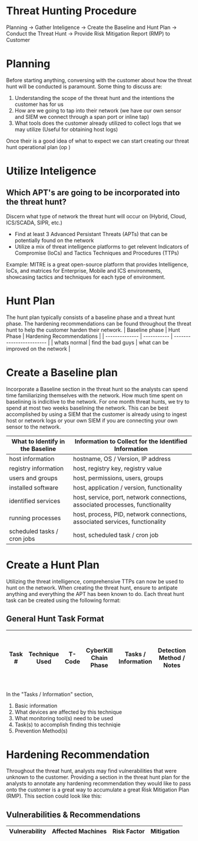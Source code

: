 # Threat Hunting Procedure

Planning -> Gather Inteligence -> Create the Baseline and Hunt Plan -> Conduct the Threat Hunt -> Provide Risk Mitigation Report (RMP) to Customer

# Planning

Before starting anything, conversing with the customer about how the threat hunt will be conducted is paramount. Some thing to discuss are: 
1. Understanding the scope of the threat hunt and the intentions the customer has for us
2. How are we going to tap into their network (we have our own sensor and SIEM we connect through a span port or inline tap)
3. What tools does the customer already utilized to collect logs that we may utilize (Useful for obtaining host logs)

Once their is a good idea of what to expect we can start creating our threat hunt operational plan (op )

# Utilize Inteligence

## Which APT's are going to be incorporated into the threat hunt?
Discern what type of network the threat hunt will occur on (Hybrid, Cloud, ICS/SCADA, SIPR, etc.)
- Find at least 3 Advanced Persistant Threats (APTs) that can be potentially found on the network
- Utilize a mix of threat intelligence platforms to get relevent Indicators of Compromise (IoCs) and Tactics Techniques and Procedures (TTPs)

Example: MITRE is a great open-source platform that provides Intelligence, IoCs, and matrices for Enterprise, Mobile and ICS environments, showcasing tactics and techniques for each type of environment.

# Hunt Plan

The hunt plan typically consists of a baseline phase and a threat hunt phase. The hardening recommendations can be found throughout the threat hunt to help the customer harden their network.
| Baseline phase | Hunt Phase | Hardening Recommendations |
| -------------- | ----------- | ------------------------ |
| whats normal | find the bad guys | what can be improved on the network |

# Create a Baseline plan
Incorporate a Baseline section in the threat hunt so the analysts can spend time familiarizing themselves with the network. How much time spent on baselining is indicitive to the network. For one month threat hunts, we try to spend at most two weeks baselining the network. This can be best accomplished by using a SIEM that the customer is already using to ingest host or network logs or your own SIEM if you are connecting your own sensor to the network.

| What to Identify in the Baseline | Information to Collect for the Identified Information |
| ---------------------------------- | ----------|
| host information | hostname, OS / Version, IP address |
| registry information | host, registry key, registry value |
| users and groups | host, permissions, users, groups |
| installed software | host, application / version, functionality |
| identified services | host, service, port, network connections, associated processes, functionality |
| running processes | host, process, PID, network connections, associated services, functionality |
| scheduled tasks / cron jobs | host, scheduled task / cron job |

# Create a Hunt Plan
Utilizing the threat intelligence, comprehensive TTPs can now be used to hunt on the network. When creating the threat hunt, ensure to antipate anything and everything the APT has been known to do. Each threat hunt task can be created using the following format:

## General Hunt Task Format
| Task # | Technique Used | T-Code | CyberKill Chain Phase | Tasks / Information | Detection Method / Notes | Host / Network | Analyst Assigned | Status (In Progress / Complete / Pending RFI) | Created by |
| ------ | -------------- | ------ | --------------------- | ------------------- | ------------------------ | -------------- | ---------------- | --------------------------------------------- | ---------- |

In the "Tasks / Information" section,
1. Basic information
2. What devices are affected by this technique
3. What monitoring tool(s) need to be used
4. Task(s) to accomplish finding this techniqie
5. Prevention Method(s)

# Hardening Recommendation
Throughout the threat hunt, analysts may find vulnerabilities that were unknown to the customer. Providing a section in the threat hunt plan for the analysts to annotate any hardening recommendation they would like to pass onto the customer is a great way to accumulate a great Risk Mitigation Plan (RMP).
This section could look like this:
## Vulnerabilities & Recommendations
| Vulnerability | Affected Machines | Risk Factor | Mitigation |
| ------------- | ----------------- | ----------- | ---------- |


